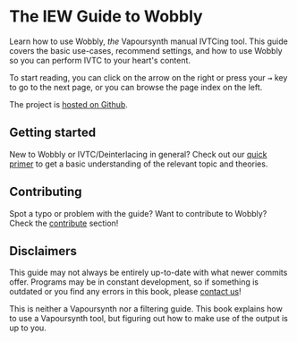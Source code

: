 # The IEW Guide to Wobbly

Learn how to use Wobbly, *the* Vapoursynth manual IVTCing tool.
This guide covers the basic use-cases,
recommend settings,
and how to use Wobbly
so you can perform IVTC to your heart's content.


To start reading,
you can click on the arrow on the right
or press your <kbd>→</kbd> key
to go to the next page,
or you can browse the page index on the left.

The project is [hosted on Github][github].


## Getting started

New to Wobbly or IVTC/Deinterlacing in general?
Check out our [quick primer][overview] to get a basic understanding
of the relevant topic and theories.


## Contributing

Spot a typo or problem with the guide?
Want to contribute to Wobbly?
Check the [contribute] section!


## Disclaimers

This guide may not always be entirely up-to-date with what newer commits offer.
Programs may be in constant development,
so if something is outdated or you find any errors in this book,
please [contact us][contact]!

This is neither a Vapoursynth nor a filtering guide.
This book explains how to use a Vapoursynth tool,
but figuring out how to make use of the output is up to you.


[//]: <> (urls)
[github]: https://github.com/Irrational-Encoding-Wizardry/wobbly-guide
[contact]: ../wobbly-docs/src/development/contact.md
[overview]: ../wobbly-docs/src/gettingstarted/primer.md
[contribute]: ../wobbly-docs/src/development/CONTRIBUTING.md
